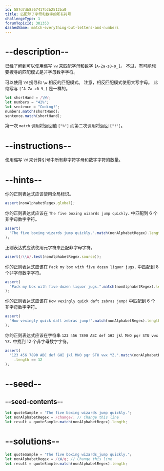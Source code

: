 ```yaml
---
id: 587d7db8367417b2b2512ba0
title: 匹配除了字母和数字的所有符号
challengeType: 1
forumTopicId: 301353
dashedName: match-everything-but-letters-and-numbers
---
```


# --description--

已经了解到可以使用缩写 `\w` 来匹配字母和数字 `[A-Za-z0-9_]`。 不过，有可能想要搜寻的匹配模式是非字母数字字符。

可以使用 `\W` 搜寻和 `\w` 相反的匹配模式。 注意，相反匹配模式使用大写字母。 此缩写与 `[^A-Za-z0-9_]` 是一样的。

```js
let shortHand = /\W/;
let numbers = "42%";
let sentence = "Coding!";
numbers.match(shortHand);
sentence.match(shortHand);
```

第一次 `match` 调用将返回值 `["%"]` 而第二次调用将返回 `["!"]`。

# --instructions--

使用缩写 `\W` 来计算引号中所有非字符字母和数字字符的数量。

# --hints--

你的正则表达式应该使用全局标识。

```js
assert(nonAlphabetRegex.global);
```

你的正则表达式应该在 `The five boxing wizards jump quickly.` 中匹配到 6 个非字母数字字符。

```js
assert(
  "The five boxing wizards jump quickly.".match(nonAlphabetRegex).length == 6
);
```

正则表达式应该使用元字符来匹配非字母字符。

```js
assert(/\\W/.test(nonAlphabetRegex.source));
```

你的正则表达式应该在 `Pack my box with five dozen liquor jugs.` 中匹配到 8 个非字母数字字符。

```js
assert(
  "Pack my box with five dozen liquor jugs.".match(nonAlphabetRegex).length == 8
);
```

你的正则表达式应该在 `How vexingly quick daft zebras jump!` 中匹配到 6 个非字母数字字符。

```js
assert(
  "How vexingly quick daft zebras jump!".match(nonAlphabetRegex).length == 6
);
```

你的正则表达式应该在字符串 `123 456 7890 ABC def GHI jkl MNO pqr STU vwx YZ.` 中找到 12 个非字母数字字符。

```js
assert(
  "123 456 7890 ABC def GHI jkl MNO pqr STU vwx YZ.".match(nonAlphabetRegex)
    .length == 12
);
```

# --seed--

## --seed-contents--

```js
let quoteSample = "The five boxing wizards jump quickly.";
let nonAlphabetRegex = /change/; // Change this line
let result = quoteSample.match(nonAlphabetRegex).length;
```

# --solutions--

```js
let quoteSample = "The five boxing wizards_jump quickly.";
let nonAlphabetRegex = /\W/g; // Change this line
let result = quoteSample.match(nonAlphabetRegex).length;
```
